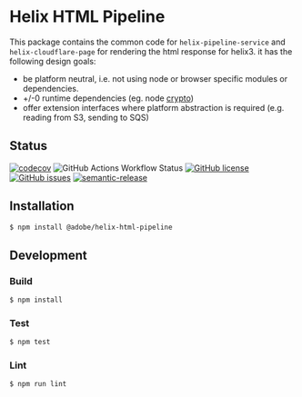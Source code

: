 # Helix HTML Pipeline

This package contains the common code for `helix-pipeline-service` and `helix-cloudflare-page` for rendering the html response for helix3. it has the following design goals:

- be platform neutral, i.e. not using node or browser specific modules or dependencies.
- +/-0 runtime dependencies (eg. node [crypto](https://nodejs.org/api/crypto.html))
- offer extension interfaces where platform abstraction is required (e.g. reading from S3, sending to SQS)

## Status
[![codecov](https://img.shields.io/codecov/c/github/adobe/helix-html-pipeline.svg)](https://codecov.io/gh/adobe/helix-html-pipeline)
![GitHub Actions Workflow Status](https://img.shields.io/github/actions/workflow/status/adobe/helix-html-pipeline/main.yaml)
[![GitHub license](https://img.shields.io/github/license/adobe/helix-html-pipeline.svg)](https://github.com/adobe/helix-html-pipeline/blob/master/LICENSE.txt)
[![GitHub issues](https://img.shields.io/github/issues/adobe/helix-html-pipeline.svg)](https://github.com/adobe/helix-html-pipeline/issues)
[![semantic-release](https://img.shields.io/badge/%20%20%F0%9F%93%A6%F0%9F%9A%80-semantic--release-e10079.svg)](https://github.com/semantic-release/semantic-release)

## Installation

```bash
$ npm install @adobe/helix-html-pipeline
```
## Development

### Build

```bash
$ npm install
```

### Test

```bash
$ npm test
```

### Lint

```bash
$ npm run lint
```
